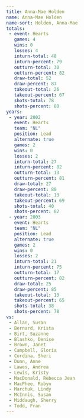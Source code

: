 ```yaml
---
title: Anna-Mae Holden
name: Anna-Mae Holden
name-sort: Holden, Anna-Mae
totals:
 - event: Hearts
   games: 4
   wins: 0
   losses: 4
   inturn-total: 48
   inturn-percent: 79
   outturn-total: 30
   outturn-percent: 82
   draw-total: 52
   draw-percent: 87
   takeout-total: 26
   takeout-percent: 67
   shots-total: 78
   shots-percent: 80
years:
 - year: 2002
   event: Hearts
   team: "NL"
   position: Lead
   alternate: true
   games: 2
   wins: 0
   losses: 2
   inturn-total: 27
   inturn-percent: 82
   outturn-total: 13
   outturn-percent: 81
   draw-total: 27
   draw-percent: 88
   takeout-total: 13
   takeout-percent: 69
   shots-total: 40
   shots-percent: 82
 - year: 2003
   event: Hearts
   team: "NL"
   position: Lead
   alternate: true
   games: 2
   wins: 0
   losses: 2
   inturn-total: 21
   inturn-percent: 75
   outturn-total: 17
   outturn-percent: 82
   draw-total: 25
   draw-percent: 85
   takeout-total: 13
   takeout-percent: 65
   shots-total: 38
   shots-percent: 78
vs:
 - Allan, Susan
 - Bernard, Krista
 - Birt, Suzanne
 - Blashko, Denise
 - Brown, Janet
 - Campbell, Gloria
 - Cordina, Sheri
 - Dunn, Anne
 - Lawes, Andrea
 - Lewis, Kristy
 - MacDonald, Rebecca Jean
 - MacPhee, Robyn
 - Marchuk, Lindy
 - McInnis, Susan
 - Middaugh, Sherry
 - Todd, Fran
---
```

